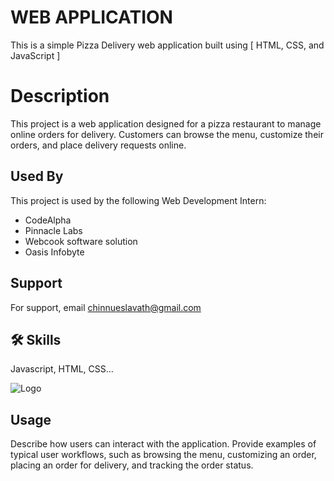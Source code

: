 
# WEB APPLICATION
This is a simple Pizza Delivery web application built using [ HTML, CSS, and JavaScript ]

# Description
This project is a web application designed for a pizza restaurant to manage online orders for delivery. Customers can browse the menu, customize their orders, and place delivery requests online.

## Used By

This project is used by the following Web Development Intern:

- CodeAlpha 
- Pinnacle Labs
- Webcook software solution
- Oasis Infobyte


## Support

For support, email chinnueslavath@gmail.com 


## 🛠 Skills
Javascript, HTML, CSS...


![Logo](https://media1.tenor.com/m/QfS9Holp6jEAAAAC/love-heart.gif)


## Usage
Describe how users can interact with the application. Provide examples of typical user workflows, such as browsing the menu, customizing an order, placing an order for delivery, and tracking the order status.
